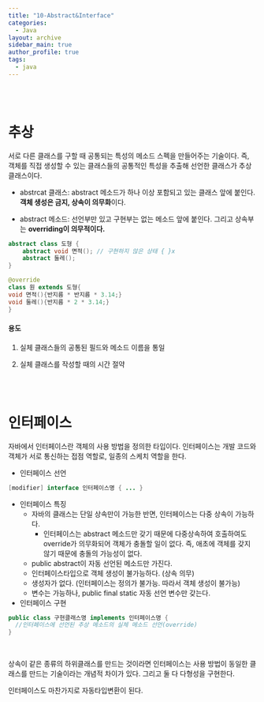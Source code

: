 ```yaml
---
title: "10-Abstract&Interface"
categories:
  - Java
layout: archive
sidebar_main: true
author_profile: true
tags:
  - java
---
```




<br><br>

# 추상

서로 다른 클래스를 구할 때 공통되는 특성의 메소드 스펙을 만들어주는 기술이다. 즉, 객체를 직접 생성할 수 있는 클래스들의 공통적인 특성을 추출해 선언한 클래스가 추상 클래스이다. 

* abstrcat 클래스: abstract 메소드가 하나 이상 포함되고 있는 클래스 앞에 붙인다. **객체 생성은 금지, 상속이 의무화**이다. 

* abstract 메소드: 선언부만 있고 구현부는 없는 메소드 앞에 붙인다. 그리고 상속부는 **overriding이 의무적이다.** 

````java
abstract class 도형 {
    abstract void 면적(); // 구현하지 않은 상태 { }x
    abstract 둘레();
}

@override
class 원 extends 도형{ 
void 면적(){반지름 * 반지름 * 3.14;}
void 둘레(){반지름 * 2 * 3.14;}
}

````

#### 용도

1) 실체 클래스들의 공통된 필드와 메소드 이름을 통일

2) 실체 클래스를 작성할 때의 시간 절약

<br><br>



# 인터페이스

자바에서 인터페이스란 객체의 사용 방법을 정의한 타입이다. 인터페이스는 개발 코드와 객체가 서로 통신하는 접점 역할로, 일종의 스케치 역할을 한다. 

* 인터페이스 선언

````java
[modifier] interface 인터페이스명 { ... }
````

* 인터페이스 특징
  * 자바의 클래스는 단일 상속만이 가능한 반면, 인터페이스는 다중 상속이 가능하다. 
    * 인터페이스는 abstract 메소드만 갖기 때문에 다중상속하여 호출하여도 override가 의무화되어 객체가 충돌할 일이 없다. 즉, 애초에 객체를 갖지 않기 때문에 충돌의 가능성이 없다. 
  * public abstract이 자동 선언된 메소드만 가진다. 
  * 인터페이스타입으로 객체 생성이 불가능하다. (상속 의무)
  * 생성자가 없다. (인터페이스는 정의가 불가능. 따라서 객체 생성이 불가능)
  * 변수는 가능하나, public final static 자동 선언 변수만 갖는다. 
* 인터페이스 구현

````java
public class 구현클래스명 implements 인터페이스명 {
  //인터페이스에 선언된 추상 메소드의 실체 메소드 선언(override)
}
````

<br>

상속이 같은 종류의 하위클래스를 만드는 것이라면 인터페이스는 사용 방법이 동일한 클래스를 만드는 기술이라는 개념적 차이가 있다. 그리고 둘 다 다형성을 구현한다. 

인터페이스도 마찬가지로 자동타입변환이 된다. 

